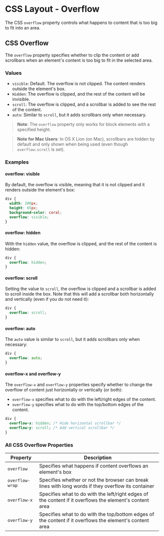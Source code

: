 # CSS Layout - Overflow

The CSS `overflow` property controls what happens to content that is too big to fit into an area.

## CSS Overflow
The `overflow` property specifies whether to clip the content or add scrollbars when an element's content is too big to fit in the selected area.

### Values
- `visible`: Default. The overflow is not clipped. The content renders outside the element's box.
- `Hidden`: The overflow is clipped, and the rest of the content will be invisible.
- `scroll`: The overflow is clipped, and a scrollbar is added to see the rest of the content.
- `auto`: Similar to `scroll`, but it adds scrollbars only when necessary.

> **Note**: The `overflow` property only works for block elements with a specified height.

> **Note for Mac Users**: In OS X Lion (on Mac), scrollbars are hidden by default and only shown when being used (even though `overflow:scroll` is set).

### Examples

#### overflow: visible
By default, the overflow is visible, meaning that it is not clipped and it renders outside the element's box:

```css
div {
  width: 200px;
  height: 65px;
  background-color: coral;
  overflow: visible;
}
```

#### overflow: hidden
With the `hidden` value, the overflow is clipped, and the rest of the content is hidden:

```css
div {
  overflow: hidden;
}
```

#### overflow: scroll
Setting the value to `scroll`, the overflow is clipped and a scrollbar is added to scroll inside the box. Note that this will add a scrollbar both horizontally and vertically (even if you do not need it):

```css
div {
  overflow: scroll;
}
```

#### overflow: auto
The `auto` value is similar to `scroll`, but it adds scrollbars only when necessary:

```css
div {
  overflow: auto;
}
```

#### overflow-x and overflow-y
The `overflow-x` and `overflow-y` properties specify whether to change the overflow of content just horizontally or vertically (or both):

- `overflow-x` specifies what to do with the left/right edges of the content.
- `overflow-y` specifies what to do with the top/bottom edges of the content.

```css
div {
  overflow-x: hidden; /* Hide horizontal scrollbar */
  overflow-y: scroll; /* Add vertical scrollbar */
}
```

### All CSS Overflow Properties

| Property       | Description                                                                                 |
| -------------- | ------------------------------------------------------------------------------------------- |
| `overflow`     | Specifies what happens if content overflows an element's box                                 |
| `overflow-wrap`| Specifies whether or not the browser can break lines with long words if they overflow its container |
| `overflow-x`   | Specifies what to do with the left/right edges of the content if it overflows the element's content area |
| `overflow-y`   | Specifies what to do with the top/bottom edges of the content if it overflows the element's content area |


